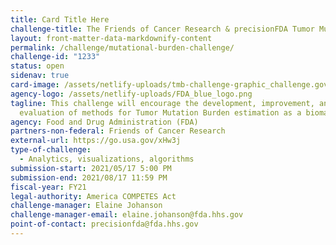 ```yaml
---
title: Card Title Here
challenge-title: The Friends of Cancer Research & precisionFDA Tumor Mutational Burden Challenge
layout: front-matter-data-markdownify-content
permalink: /challenge/mutational-burden-challenge/
challenge-id: "1233"
status: open
sidenav: true
card-image: /assets/netlify-uploads/tmb-challenge-graphic_challenge.gov_sized.png
agency-logo: /assets/netlify-uploads/FDA_blue_logo.png
tagline: This challenge will encourage the development, improvement, and
  evaluation of methods for Tumor Mutation Burden estimation as a biomarker.
agency: Food and Drug Administration (FDA)
partners-non-federal: Friends of Cancer Research
external-url: https://go.usa.gov/xHw3j
type-of-challenge:
  - Analytics, visualizations, algorithms
submission-start: 2021/05/17 5:00 PM
submission-end: 2021/08/17 11:59 PM
fiscal-year: FY21
legal-authority: America COMPETES Act
challenge-manager: Elaine Johanson
challenge-manager-email: elaine.johanson@fda.hhs.gov
point-of-contact: precisionfda@fda.hhs.gov
---
```


